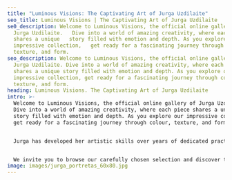 ```yaml
---
title: "Luminous Visions: The Captivating Art of Jurga Uzdilaite"
seo_title: Luminous Visions | The Captivating Art of Jurga Uzdilaite
se0_description: Welcome to Luminous Visions, the official online gallery of
  Jurga Uzdilaite.   Dive into a world of amazing creativity, where each piece
  shares a unique   story filled with emotion and depth. As you explore our
  impressive collection,   get ready for a fascinating journey through colour,
  texture, and form.
seo_description: Welcome to Luminous Visions, the official online gallery of
  Jurga Uzdilaite. Dive into a world of amazing creativity, where each piece
  shares a unique story filled with emotion and depth. As you explore our
  impressive collection, get ready for a fascinating journey through colour,
  texture, and form.
heading: Luminous Visions. The Captivating Art of Jurga Uzdilaite
intro: >-
  Welcome to Luminous Visions, the official online gallery of Jurga Uzdilaite.
  Dive into a world of amazing creativity, where each piece shares a unique
  story filled with emotion and depth. As you explore our impressive collection,
  get ready for a fascinating journey through colour, texture, and form.


  Jurga has developed her artistic skills over years of dedicated practice, resulting in a signature style that combines the classic beauty of traditional techniques with the endless possibilities of modern innovation. In this space, you'll find a variety of artwork, from captivating landscapes and intriguing abstracts to expressive portraits and charming still lifes.


  We invite you to browse our carefully chosen selection and discover the colourful, vibrant world of Jurga. Whether you're a passionate collector or just looking for inspiration, Jurga's Luminous Visions offers an engaging experience that will leave you appreciating the power and passion behind each piece.
image: images/jurga_portretas_60x80.jpg
---
```

